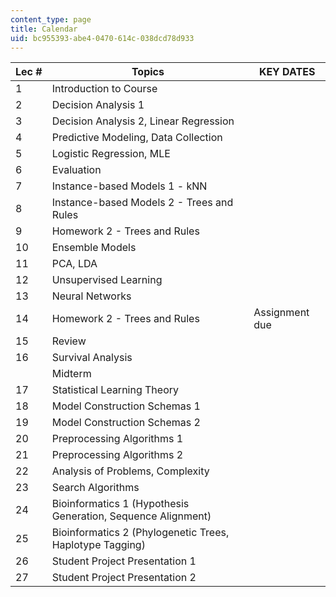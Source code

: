 ```yaml
---
content_type: page
title: Calendar
uid: bc955393-abe4-0470-614c-038dcd78d933
---
```


| Lec # | Topics | KEY DATES |
| --- | --- | --- |
| 1 | Introduction to Course |  |
| 2 | Decision Analysis 1 |  |
| 3 | Decision Analysis 2, Linear Regression |  |
| 4 | Predictive Modeling, Data Collection |  |
| 5 | Logistic Regression, MLE |  |
| 6 | Evaluation |  |
| 7 | Instance-based Models 1 - kNN |  |
| 8 | Instance-based Models 2 - Trees and Rules |  |
| 9 | Homework 2 - Trees and Rules |  |
| 10 | Ensemble Models |  |
| 11 | PCA, LDA |  |
| 12 | Unsupervised Learning |  |
| 13 | Neural Networks |  |
| 14 | Homework 2 - Trees and Rules | Assignment due |
| 15 | Review |  |
| 16 | Survival Analysis |  |
|  | Midterm |  |
| 17 | Statistical Learning Theory |  |
| 18 | Model Construction Schemas 1 |  |
| 19 | Model Construction Schemas 2 |  |
| 20 | Preprocessing Algorithms 1 |  |
| 21 | Preprocessing Algorithms 2 |  |
| 22 | Analysis of Problems, Complexity |  |
| 23 | Search Algorithms |  |
| 24 | Bioinformatics 1 (Hypothesis Generation, Sequence Alignment) |  |
| 25 | Bioinformatics 2 (Phylogenetic Trees, Haplotype Tagging) |  |
| 26 | Student Project Presentation 1 |  |
| 27 | Student Project Presentation 2 |